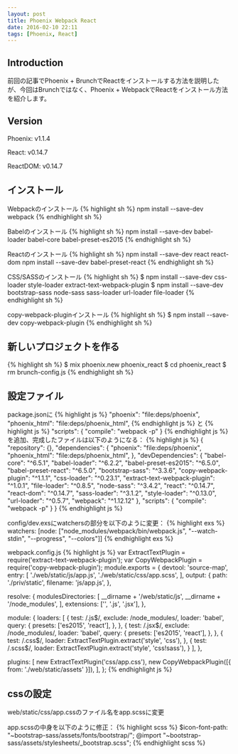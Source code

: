 ```yaml
---
layout: post
title: Phoenix Webpack React
date: 2016-02-10 22:11
tags: [Phoenix, React]
---
```

## Introduction
前回の記事でPhoenix + BrunchでReactをインストールする方法を説明したが、今回はBrunchではなく、Phoenix + WebpackでReactをインストール方法を紹介します。

## Version
Phoenix: v1.1.4

React: v0.14.7

ReactDOM: v0.14.7

## インストール
Webpackのインストール
{% highlight sh %}
npm install --save-dev webpack
{% endhighlight sh %}

Babelのインストール
{% highlight sh %}
npm install --save-dev babel-loader babel-core babel-preset-es2015
{% endhighlight sh %}

Reactのインストール
{% highlight sh %}
npm install --save-dev react react-dom
npm install --save-dev babel-preset-react
{% endhighlight sh %}

CSS/SASSのインストール
{% highlight sh %}
$ npm install --save-dev css-loader style-loader extract-text-webpack-plugin
$ npm install --save-dev bootstrap-sass node-sass sass-loader url-loader file-loader
{% endhighlight sh %}

copy-webpack-pluginインストール
{% highlight sh %}
$ npm install --save-dev copy-webpack-plugin
{% endhighlight sh %}

## 新しいプロジェクトを作る
{% highlight sh %}
$ mix phoenix.new phoenix_react
$ cd phoenix_react
$ rm brunch-config.js
{% endhighlight sh %}

## 設定ファイル
package.jsonに
{% highlight js %}
    "phoenix": "file:deps/phoenix",
    "phoenix_html": "file:deps/phoenix_html",
{% endhighlight js %}
と
{% highlight js %}
  "scripts": {
    "compile": "webpack -p"
  }
{% endhighlight js %}
を追加、完成したファイルは以下のようになる：
{% highlight js %}
{
  "repository": {},
  "dependencies": {
    "phoenix": "file:deps/phoenix",
    "phoenix_html": "file:deps/phoenix_html",
  },
  "devDependencies": {
    "babel-core": "^6.5.1",
    "babel-loader": "^6.2.2",
    "babel-preset-es2015": "^6.5.0",
    "babel-preset-react": "^6.5.0",
    "bootstrap-sass": "^3.3.6",
    "copy-webpack-plugin": "^1.1.1",
    "css-loader": "^0.23.1",
    "extract-text-webpack-plugin": "^1.0.1",
    "file-loader": "^0.8.5",
    "node-sass": "^3.4.2",
    "react": "^0.14.7",
    "react-dom": "^0.14.7",
    "sass-loader": "^3.1.2",
    "style-loader": "^0.13.0",
    "url-loader": "^0.5.7",
    "webpack": "^1.12.12"
  },
  "scripts": {
    "compile": "webpack -p"
  }
}
{% endhighlight js %}

config/dev.exsにwatchersの部分を以下のように変更：
{% highlight exs %}
watchers: [node: ["node_modules/webpack/bin/webpack.js",
                   "--watch-stdin", "--progress", "--colors"]]
{% endhighlight exs %}

webpack.config.js
{% highlight js %}
var ExtractTextPlugin = require('extract-text-webpack-plugin');
var CopyWebpackPlugin = require('copy-webpack-plugin');
module.exports = {
  devtool: 'source-map',
  entry: [
    './web/static/js/app.js',
    './web/static/css/app.scss',
  ],
  output: {
    path: './priv/static',
    filename: 'js/app.js',
  },

  resolve: {
    modulesDirectories: [
      __dirname + '/web/static/js',
      __dirname + '/node_modules',
    ],
    extensions: ['', '.js', '.jsx'],
  },

  module: {
    loaders: [
      {
        test: /\.js$/,
        exclude: /node_modules/,
        loader: 'babel',
        query: {
          presets: ['es2015', 'react'],
        },
      },
      {
        test: /\.jsx$/,
        exclude: /node_modules/,
        loader: 'babel',
        query: {
          presets: ['es2015', 'react'],
        },
      },
      {
        test: /\.css$/,
        loader: ExtractTextPlugin.extract('style', 'css'),
      },
      {
        test: /\.scss$/,
        loader: ExtractTextPlugin.extract('style', 'css!sass'),
      }
    ],
  },

  plugins: [
    new ExtractTextPlugin('css/app.css'),
    new CopyWebpackPlugin([{ from: './web/static/assets' }]),
  ],
};
{% endhighlight js %}

## cssの設定
web/static/css/app.cssのファイル名をapp.scssに変更

app.scssの中身を以下のように修正：
{% highlight scss %}
$icon-font-path: "~bootstrap-sass/assets/fonts/bootstrap/";
@import "~bootstrap-sass/assets/stylesheets/_bootstrap.scss";
{% endhighlight scss %}
